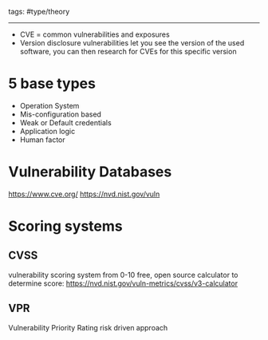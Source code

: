 tags: #type/theory 

---

- CVE = common vulnerabilities and exposures
- Version disclosure vulnerabilities let you see the version of the used software, you can then research for CVEs for this specific version 
# 5 base types
- Operation System
- Mis-configuration based
- Weak or Default credentials
- Application logic
- Human factor
# Vulnerability Databases
https://www.cve.org/
https://nvd.nist.gov/vuln
# Scoring systems
## CVSS
vulnerability scoring system
from 0-10
free, open source
calculator to determine score: https://nvd.nist.gov/vuln-metrics/cvss/v3-calculator
## VPR
Vulnerability Priority Rating
risk driven approach

